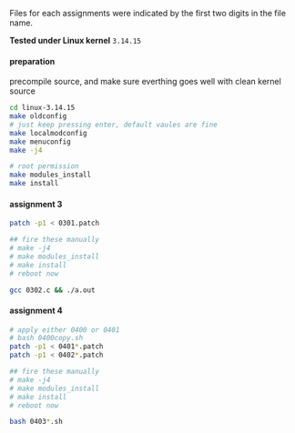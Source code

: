 Files for each assignments were indicated by the first two digits in the file name.


__Tested under Linux kernel__ `3.14.15`


#### preparation
precompile source, and make sure everthing goes well with clean kernel source
```bash
cd linux-3.14.15
make oldconfig
# just keep pressing enter, default vaules are fine
make localmodconfig
make menuconfig
make -j4

# root permission
make modules_install
make install
```

#### assignment 3
```bash
patch -p1 < 0301.patch

## fire these manually
# make -j4
# make modules_install
# make install
# reboot now
```
```bash
gcc 0302.c && ./a.out
```

#### assignment 4
```bash
# apply either 0400 or 0401
# bash 0400copy.sh
patch -p1 < 0401*.patch
patch -p1 < 0402*.patch

## fire these manually
# make -j4
# make modules_install
# make install
# reboot now
```
```bash
bash 0403*.sh
```
